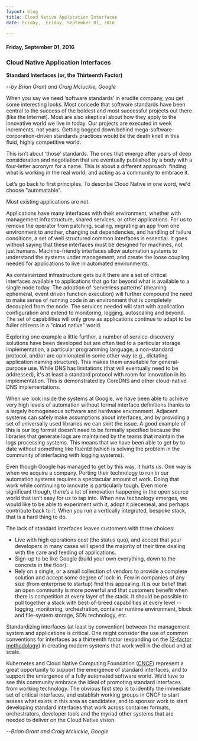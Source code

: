 ```yaml
---
layout: blog
title: Cloud Native Application Interfaces
date: Friday,  Friday, September 01, 2016 
 
---
```

#### Friday, September 01, 2016 
### Cloud Native Application Interfaces 
  

**Standard Interfaces (or, the Thirteenth Factor)**

_--by Brian Grant and Craig Mcluckie, Google_

  

When you say we need ‘software standards’ in erudite company, you get some interesting looks. Most concede that software standards have been central to the success of the boldest and most successful projects out there (like the Internet). Most are also skeptical about how they apply to the innovative world we live in today. Our projects are executed in week increments, not years. Getting bogged down behind mega-software-corporation-driven standards practices would be the death knell in this fluid, highly competitive world.  
  
This isn’t about ‘those’ standards. The ones that emerge after years of deep consideration and negotiation that are eventually published by a body with a four-letter acronym for a name. This is about a different approach: finding what is working in the real world, and acting as a community to embrace it.  
  
Let’s go back to first principles. To describe Cloud Native in one word, we'd choose "automatable".  
  
Most existing applications are not.&nbsp;  
  
Applications have many interfaces with their environment, whether with management infrastructure, shared services, or other applications. For us to remove the operator from patching, scaling, migrating an app from one environment to another, changing out dependencies, and handling of failure conditions, a set of well structured common interfaces is essential. It goes without saying that these interfaces must be designed for machines, not just humans. Machine-friendly interfaces allow automation systems to understand the systems under management, and create the loose coupling needed for applications to live in automated environments.&nbsp;  

  

As containerized infrastructure gets built there are a set of critical interfaces available to applications that go far beyond what is available to a single node today. The adoption of ‘serverless patterns’ (meaning ephemeral, event driven function execution) will further compound the need to make sense of running code in an environment that is completely decoupled from the node. The services needed will start with application configuration and extend to monitoring, logging, autoscaling and beyond. The set of capabilities will only grow as applications continue to adapt to be fuller citizens in a "cloud native" world.

  

Exploring one example a little further, a number of service-discovery solutions have been developed but are often tied to a particular storage implementation, a particular programming language, a non-standard protocol, and/or are opinionated in some other way (e.g., dictating application naming structure). This makes them unsuitable for general-purpose use. While DNS has limitations (that will eventually need to be addressed), it's at least a standard protocol with room for innovation in its implementation. This is demonstrated by CoreDNS and other cloud-native DNS implementations.&nbsp;

  

When we look inside the systems at Google, we have been able to achieve very high levels of automation without formal interface definitions thanks to a largely homogeneous software and hardware environment. Adjacent systems can safely make assumptions about interfaces, and by providing a set of universally used libraries we can skirt the issue. A good example of this is our log format doesn’t need to be formally specified because the libraries that generate logs are maintained by the teams that maintain the logs processing systems. This means that we have been able to get by to date without something like fluentd (which is solving the problem in the community of interfacing with logging systems).

  

Even though Google has managed to get by this way, it hurts us. One way is when we acquire a company. Porting their technology to run in our automation systems requires a spectacular amount of work. Doing that work while continuing to innovate is particularly tough. Even more significant though, there’s a lot of innovation happening in the open source world that isn’t easy for us to tap into.&nbsp;When new technology emerges, we would like to be able to experiment with it, adopt it piecemeal, and perhaps contribute back to it. When you run a vertically integrated, bespoke stack, that is a hard thing to do.  
  

The lack of standard interfaces leaves customers with three choices:&nbsp;

- Live with high operations cost (the status quo), and accept that your developers in many cases will spend the majority of their time dealing with the care and feeding of applications.
- Sign-up to be like Google (build your own everything, down to the concrete in the floor).&nbsp;
- Rely on a single, or a small collection of vendors to provide a complete solution and accept some degree of lock-in. Few in companies of any size (from enterprise to startup) find this appealing.
It is our belief that an open community is more powerful and that customers benefit when there is competition at every layer of the stack. It should be possible to pull together a stack with best-of-breed capabilities at every level -- logging, monitoring, orchestration, container runtime environment, block and file-system storage, SDN technology, etc.&nbsp;

  

Standardizing interfaces (at least by convention) between the management system and applications is critical.&nbsp;One might consider the use of common conventions for interfaces as a thirteenth factor (expanding on the [12-factor methodology](https://12factor.net/)) in creating modern systems that work well in the cloud and at scale.

  

Kubernetes and Cloud Native Computing Foundation ([CNCF](https://cncf.io/)) represent a great opportunity to support the emergence of standard interfaces, and to support the emergence of a fully automated software world. We’d love to see this community embrace the ideal of promoting standard interfaces from working technology. The obvious first step is to identify the immediate set of critical interfaces, and establish working groups in CNCF to start assess what exists in this area as candidates, and to sponsor work to start developing standard interfaces that work across container formats, orchestrators, developer tools and the myriad other systems that are needed to deliver on the Cloud Native vision.

  

_--Brian Grant and Craig Mcluckie, Google_

  

  

